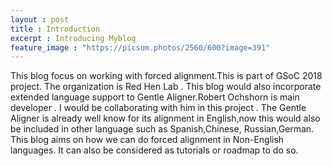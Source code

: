 ```yaml
---
layout : post
title : Introduction
excerpt : Introducing Myblog
feature_image : "https://picsum.photos/2560/600?image=391"
---
```











This blog focus on working with forced alignment.This is part of GSoC 2018 project.
The organization is Red Hen Lab . This blog would also incorporate extended language
support to Gentle Aligner.Robert Ochshorn is main developer . I would be collaborating
with him in this project . The Gentle Aligner is already well know for its alignment in
English,now this would also be included in other language such as Spanish,Chinese,
Russian,German. This blog aims on how we can do forced alignment in Non-English languages.
It can also be considered as tutorials or roadmap to do so.

